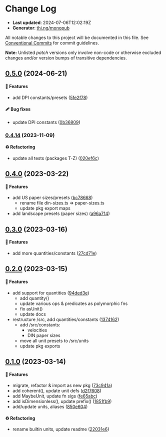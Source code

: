 # Change Log

- **Last updated**: 2024-07-06T12:02:19Z
- **Generator**: [thi.ng/monopub](https://thi.ng/monopub)

All notable changes to this project will be documented in this file.
See [Conventional Commits](https://conventionalcommits.org/) for commit guidelines.

**Note:** Unlisted _patch_ versions only involve non-code or otherwise excluded changes
and/or version bumps of transitive dependencies.

## [0.5.0](https://github.com/thi-ng/umbrella/tree/@thi.ng/units@0.5.0) (2024-06-21)

#### 🚀 Features

- add DPI constants/presets ([5fe2f78](https://github.com/thi-ng/umbrella/commit/5fe2f78))

#### 🩹 Bug fixes

- update DPI constants ([0b36809](https://github.com/thi-ng/umbrella/commit/0b36809))

### [0.4.14](https://github.com/thi-ng/umbrella/tree/@thi.ng/units@0.4.14) (2023-11-09)

#### ♻️ Refactoring

- update all tests (packages T-Z) ([020ef6c](https://github.com/thi-ng/umbrella/commit/020ef6c))

## [0.4.0](https://github.com/thi-ng/umbrella/tree/@thi.ng/units@0.4.0) (2023-03-22)

#### 🚀 Features

- add US paper sizes/presets ([bc78668](https://github.com/thi-ng/umbrella/commit/bc78668))
  - rename file din-sizes.ts => paper-sizes.ts
  - update pkg export maps
- add landscape presets (paper sizes) ([a96a714](https://github.com/thi-ng/umbrella/commit/a96a714))

## [0.3.0](https://github.com/thi-ng/umbrella/tree/@thi.ng/units@0.3.0) (2023-03-16)

#### 🚀 Features

- add more quantities/constants ([27cd71e](https://github.com/thi-ng/umbrella/commit/27cd71e))

## [0.2.0](https://github.com/thi-ng/umbrella/tree/@thi.ng/units@0.2.0) (2023-03-15)

#### 🚀 Features

- add support for quantities ([94ded3e](https://github.com/thi-ng/umbrella/commit/94ded3e))
  - add quantity()
  - update various ops & predicates as polymorphic fns
  - fix asUnit()
  - update docs
- restructure /src, add quantities/constants ([1374162](https://github.com/thi-ng/umbrella/commit/1374162))
  - add /src/constants:
    - velocities
    - DIN paper sizes
  - move all unit presets to /src/units
  - update pkg exports

## [0.1.0](https://github.com/thi-ng/umbrella/tree/@thi.ng/units@0.1.0) (2023-03-14)

#### 🚀 Features

- migrate, refactor & import as new pkg ([73c941a](https://github.com/thi-ng/umbrella/commit/73c941a))
- add coherent(), update unit defs ([d2f7608](https://github.com/thi-ng/umbrella/commit/d2f7608))
- add MaybeUnit, update fn sigs ([fe65abc](https://github.com/thi-ng/umbrella/commit/fe65abc))
- add isDimensionless(), update prefix() ([1851fb9](https://github.com/thi-ng/umbrella/commit/1851fb9))
- add/update units, aliases ([850e604](https://github.com/thi-ng/umbrella/commit/850e604))

#### ♻️ Refactoring

- rename builtin units, update readme ([22031e6](https://github.com/thi-ng/umbrella/commit/22031e6))
